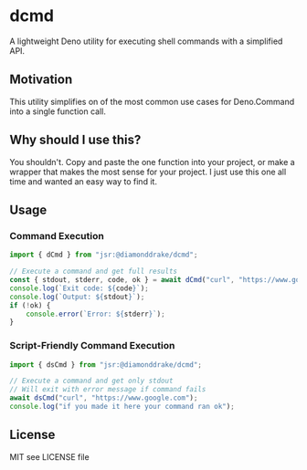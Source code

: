 # dcmd

A lightweight Deno utility for executing shell commands with a simplified API.

## Motivation

This utility simplifies on of the most common use cases for Deno.Command into a single function call.

## Why should I use this?

You shouldn't. Copy and paste the one function into your project, or make a wrapper that makes the most sense for your project. I just use this one all time and wanted an easy way to find it.

## Usage

### Command Execution

```typescript
import { dCmd } from "jsr:@diamonddrake/dcmd";

// Execute a command and get full results
const { stdout, stderr, code, ok } = await dCmd("curl", "https://www.google.com");
console.log(`Exit code: ${code}`);
console.log(`Output: ${stdout}`);
if (!ok) {
    console.error(`Error: ${stderr}`);
}
```

### Script-Friendly Command Execution

```typescript
import { dsCmd } from "jsr:@diamonddrake/dcmd";

// Execute a command and get only stdout
// Will exit with error message if command fails
await dsCmd("curl", "https://www.google.com");
console.log("if you made it here your command ran ok");

```

## License

MIT see LICENSE file
